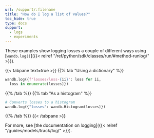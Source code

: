 ```yaml
---
url: /support/:filename
title: "How do I log a list of values?"
toc_hide: true
type: docs
support:
  - logs
  - experiments
---
```

These examples show logging losses a couple of different ways using [`wandb.log()`]({{< relref "/ref/python/sdk/classes/run/#method-runlog/" >}}).

{{< tabpane text=true >}}
{{% tab "Using a dictionary" %}}
```python
wandb.log({f"losses/loss-{ii}": loss for ii, 
  loss in enumerate(losses)})
```
{{% /tab %}}
{{% tab "As a histogram" %}}
```python
# Converts losses to a histogram
wandb.log({"losses": wandb.Histogram(losses)})  
```
{{% /tab %}}
{{< /tabpane >}}

For more, see [the documentation on logging]({{< relref "/guides/models/track/log/" >}}).